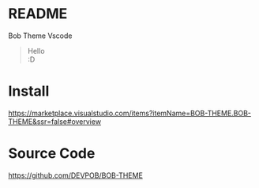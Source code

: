 # README
Bob Theme Vscode
>Hello<br>
>:D
# Install
https://marketplace.visualstudio.com/items?itemName=BOB-THEME.BOB-THEME&ssr=false#overview
# Source Code
https://github.com/DEVPOB/BOB-THEME
